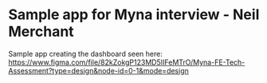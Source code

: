 # Sample app for Myna interview - Neil Merchant

Sample app creating the dashboard seen here: https://www.figma.com/file/82kZokgP123MD5IIFeMTrO/Myna-FE-Tech-Assessment?type=design&node-id=0-1&mode=design